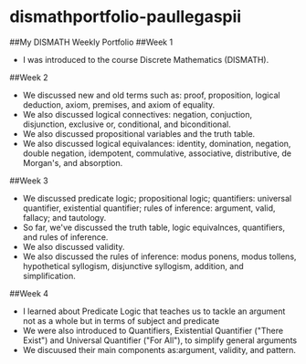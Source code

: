 # dismathportfolio-paullegaspii
##My DISMATH Weekly Portfolio
##Week 1
- I was introduced to the course Discrete Mathematics (DISMATH).

##Week 2
- We discussed new and old terms such as: proof, proposition, logical deduction, axiom, premises, and axiom of equality.
- We also discussed logical connectives: negation, conjuction, disjunction, exclusive or, conditional, and biconditional.
- We also discussed propositional variables and the truth table.
- We also discussed logical equivalances: identity, domination, negation, double negation, idempotent, commulative, associative, distributive, de Morgan's, and absorption.

##Week 3
- We discussed predicate logic; propositional logic; quantifiers: universal quantifier, existential quantifier; rules of inference: argument, valid, fallacy; and tautology.
- So far, we've discussed the truth table, logic equivalnces, quantifiers, and rules of inference.
- We also discussed validity.
- We also discussed the rules of inference: modus ponens, modus tollens, hypothetical syllogism, disjunctive syllogism, addition, and simplification.

##Week 4
- I learned about Predicate Logic that teaches us to tackle an argument not as a whole but in terms of subject and predicate
- We were also introduced to Quantifiers, Existential Quantifier ("There Exist") and Universal Quantifier ("For All"), to simplify general arguments 
- We discuused their main components as:argument, validity, and pattern.
